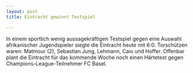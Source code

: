 ```yaml
---
layout: post
title: Eintracht gewinnt Testspiel

---
```


In einem sportlich wenig aussagekräftigen Testspiel gegen eine Auswahl afrikanischer Jugendspieler siegte die Eintracht heute mit 6:0. Torschützen waren: Matmour (2), Sebastian Jung, Lehmann, Caio und Hoffer. Offenbar plant die Eintracht für das kommende Woche noch einen Härtetest gegen Champions-League-Teilnehmer FC Basel. 



